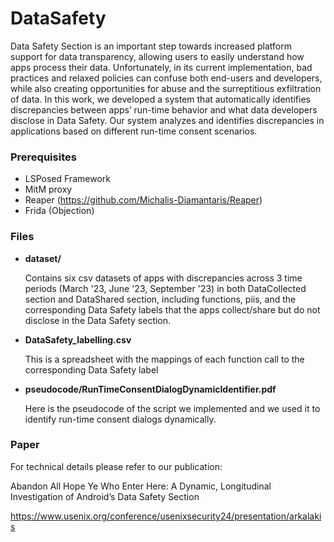 # DataSafety

Data Safety Section is an important step towards increased platform support for data transparency, allowing users to easily understand how apps process their data.
Unfortunately, in its current implementation, bad practices and relaxed policies can confuse both end-users and developers, while also creating opportunities for abuse and 
the surreptitious exfiltration of data. In this work, we developed a system that automatically identifies discrepancies between apps’ run-time behavior and what data developers 
disclose in Data Safety. Our system analyzes and identifies discrepancies in applications based on different run-time consent scenarios.

### Prerequisites

* LSPosed Framework
* MitM proxy
* Reaper (https://github.com/Michalis-Diamantaris/Reaper)
* Frida (Objection)

### Files

* **dataset/**
  
  Contains six csv datasets of apps with discrepancies across 3 time periods (March '23, June '23, September '23) in both DataCollected section and DataShared section, including functions, piis, and the corresponding
  Data Safety labels that the apps collect/share but do not disclose in the Data Safety section.
  
* **DataSafety_labelling.csv**

  This is a spreadsheet with the mappings of each function call to the corresponding Data Safety label

* **pseudocode/RunTimeConsentDialogDynamicIdentifier.pdf**

  Here is the pseudocode of the script we implemented and we used it to identify run-time consent dialogs dynamically.

### Paper

For technical details please refer to our publication:

Abandon All Hope Ye Who Enter Here: A Dynamic, Longitudinal Investigation of Android’s Data Safety Section

https://www.usenix.org/conference/usenixsecurity24/presentation/arkalakis
